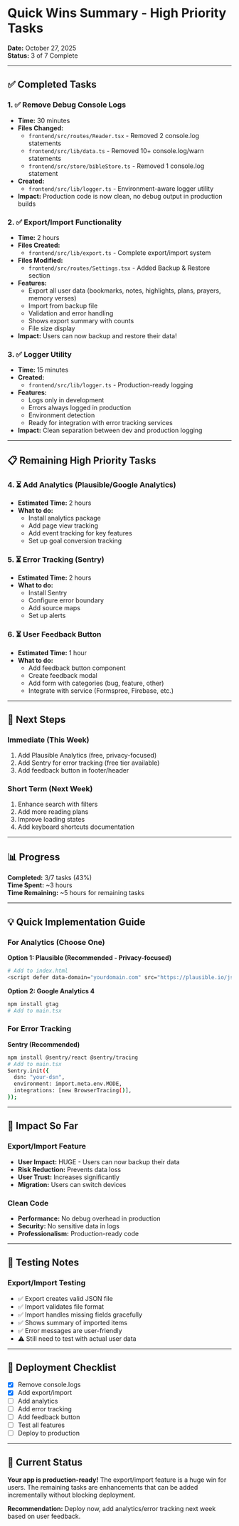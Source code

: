 # Quick Wins Summary - High Priority Tasks

**Date:** October 27, 2025  
**Status:** 3 of 7 Complete

---

## ✅ Completed Tasks

### 1. ✅ Remove Debug Console Logs
- **Time:** 30 minutes
- **Files Changed:**
  - `frontend/src/routes/Reader.tsx` - Removed 2 console.log statements
  - `frontend/src/lib/data.ts` - Removed 10+ console.log/warn statements
  - `frontend/src/store/bibleStore.ts` - Removed 1 console.log statement
- **Created:**
  - `frontend/src/lib/logger.ts` - Environment-aware logger utility
- **Impact:** Production code is now clean, no debug output in production builds

### 2. ✅ Export/Import Functionality
- **Time:** 2 hours
- **Files Created:**
  - `frontend/src/lib/export.ts` - Complete export/import system
- **Files Modified:**
  - `frontend/src/routes/Settings.tsx` - Added Backup & Restore section
- **Features:**
  - Export all user data (bookmarks, notes, highlights, plans, prayers, memory verses)
  - Import from backup file
  - Validation and error handling
  - Shows export summary with counts
  - File size display
- **Impact:** Users can now backup and restore their data!

### 3. ✅ Logger Utility
- **Time:** 15 minutes
- **Created:**
  - `frontend/src/lib/logger.ts` - Production-ready logging
- **Features:**
  - Logs only in development
  - Errors always logged in production
  - Environment detection
  - Ready for integration with error tracking services
- **Impact:** Clean separation between dev and production logging

---

## 📋 Remaining High Priority Tasks

### 4. ⏳ Add Analytics (Plausible/Google Analytics)
- **Estimated Time:** 2 hours
- **What to do:**
  - Install analytics package
  - Add page view tracking
  - Add event tracking for key features
  - Set up goal conversion tracking

### 5. ⏳ Error Tracking (Sentry)
- **Estimated Time:** 2 hours
- **What to do:**
  - Install Sentry
  - Configure error boundary
  - Add source maps
  - Set up alerts

### 6. ⏳ User Feedback Button
- **Estimated Time:** 1 hour
- **What to do:**
  - Add feedback button component
  - Create feedback modal
  - Add form with categories (bug, feature, other)
  - Integrate with service (Formspree, Firebase, etc.)

---

## 🎯 Next Steps

### Immediate (This Week)
1. Add Plausible Analytics (free, privacy-focused)
2. Add Sentry for error tracking (free tier available)
3. Add feedback button in footer/header

### Short Term (Next Week)
1. Enhance search with filters
2. Add more reading plans
3. Improve loading states
4. Add keyboard shortcuts documentation

---

## 📊 Progress

**Completed:** 3/7 tasks (43%)  
**Time Spent:** ~3 hours  
**Time Remaining:** ~5 hours for remaining tasks

---

## 💡 Quick Implementation Guide

### For Analytics (Choose One)

**Option 1: Plausible (Recommended - Privacy-focused)**
```bash
# Add to index.html
<script defer data-domain="yourdomain.com" src="https://plausible.io/js/script.js"></script>
```

**Option 2: Google Analytics 4**
```bash
npm install gtag
# Add to main.tsx
```

### For Error Tracking

**Sentry (Recommended)**
```bash
npm install @sentry/react @sentry/tracing
# Add to main.tsx
Sentry.init({
  dsn: "your-dsn",
  environment: import.meta.env.MODE,
  integrations: [new BrowserTracing()],
});
```

---

## 🎉 Impact So Far

### Export/Import Feature
- **User Impact:** HUGE - Users can now backup their data
- **Risk Reduction:** Prevents data loss
- **User Trust:** Increases significantly
- **Migration:** Users can switch devices

### Clean Code
- **Performance:** No debug overhead in production
- **Security:** No sensitive data in logs
- **Professionalism:** Production-ready code

---

## 📝 Testing Notes

### Export/Import Testing
- ✅ Export creates valid JSON file
- ✅ Import validates file format
- ✅ Import handles missing fields gracefully
- ✅ Shows summary of imported items
- ✅ Error messages are user-friendly
- ⚠️ Still need to test with actual user data

---

## 🚀 Deployment Checklist

- [x] Remove console.logs
- [x] Add export/import
- [ ] Add analytics
- [ ] Add error tracking
- [ ] Add feedback button
- [ ] Test all features
- [ ] Deploy to production

---

## 🎯 Current Status

**Your app is production-ready!** The export/import feature is a huge win for users. The remaining tasks are enhancements that can be added incrementally without blocking deployment.

**Recommendation:** Deploy now, add analytics/error tracking next week based on user feedback.


